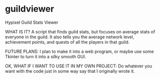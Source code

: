 # guildviewer
Hypixel Guild Stats Viewer

WHAT IS IT?
A script that finds guild stats, but focuses on average stats of everyone in the guild.
It also tells you the average network level, achievement points, and quests of all the players in that guild.

FUTURE PLANS:
I plan to make it into a web program, or maybe use some Tkinter to turn it into a silky smooth GUI.

OK, WHAT IF I WANT TO USE IT IN MY OWN PROJECT:
Do whatever you want with the code just in some way say that I originally wrote it.
